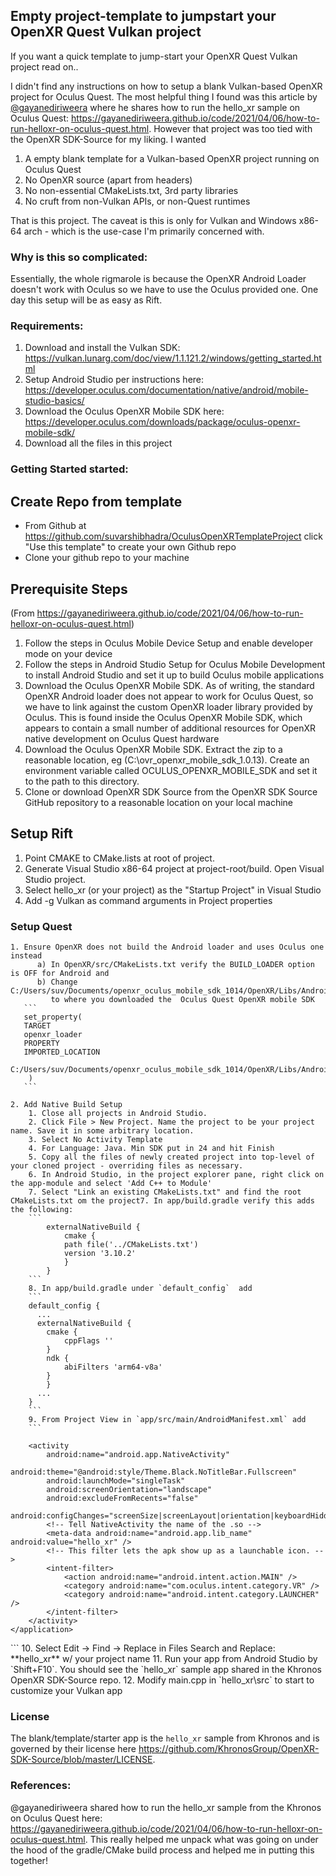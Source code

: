 ## Empty project-template to jumpstart your OpenXR Quest Vulkan project

If you want a quick template to jump-start your OpenXR Quest Vulkan project read on..

I didn't find any instructions on how to setup a blank Vulkan-based OpenXR project for Oculus Quest. 
The most helpful thing I found was this article by [@gayanediriweera](https://twitter.com/gayanediriweera) where he shares how to run the hello_xr sample on Oculus Quest: https://gayanediriweera.github.io/code/2021/04/06/how-to-run-helloxr-on-oculus-quest.html. 
However that project was too tied with the OpenXR SDK-Source for my liking. I wanted
   1. A empty blank template for a Vulkan-based OpenXR project running on Oculus Quest 
   2.  No OpenXR source (apart from headers)
   3.  No non-essential CMakeLists.txt, 3rd party libraries
   4.  No cruft from non-Vulkan APIs, or non-Quest runtimes 

That is this project. The caveat is this is only for Vulkan and Windows x86-64 arch - which is the use-case I'm primarily concerned with.

### Why is this so complicated:

Essentially, the whole rigmarole is because the OpenXR Android Loader doesn't work with Oculus so we have to use the Oculus provided one. 
One day this setup will be as easy as Rift.

### Requirements:
   1. Download and install the Vulkan SDK: https://vulkan.lunarg.com/doc/view/1.1.121.2/windows/getting_started.html
   2. Setup Android Studio per instructions here: https://developer.oculus.com/documentation/native/android/mobile-studio-basics/
   3. Download the Oculus OpenXR Mobile SDK here: https://developer.oculus.com/downloads/package/oculus-openxr-mobile-sdk/ 
   4. Download all the files in this project

### Getting Started started:

## Create Repo from template 	
   - From Github at  https://github.com/suvarshibhadra/OculusOpenXRTemplateProject click "Use this template" to create your own Github repo
   - Clone your github repo to your machine

## Prerequisite Steps
(From https://gayanediriweera.github.io/code/2021/04/06/how-to-run-helloxr-on-oculus-quest.html)

1. Follow the steps in Oculus Mobile Device Setup and enable developer mode on your device
2. Follow the steps in Android Studio Setup for Oculus Mobile Development to install Android Studio and set it up to build Oculus mobile applications
3. Download the Oculus OpenXR Mobile SDK. As of writing, the standard OpenXR Android loader does not appear to work for Oculus Quest, so we have to link against the 
custom OpenXR loader library provided by Oculus. This is found inside the Oculus OpenXR Mobile SDK, which appears to contain a small number of additional resources for OpenXR native development on 
Oculus Quest hardware
4. Download the Oculus OpenXR Mobile SDK. Extract the zip to a reasonable location, eg (C:\ovr_openxr_mobile_sdk_1.0.13). Create an environment variable called OCULUS_OPENXR_MOBILE_SDK and set it to the path to this directory. 
5. Clone or download OpenXR SDK Source from the OpenXR SDK Source GitHub repository to a reasonable location on your local machine

## Setup Rift 
1. Point CMAKE to CMake.lists at root of project.
2. Generate Visual Studio x86-64 project at project-root/build. Open Visual Studio project.
3. Select hello_xr (or your project) as the "Startup Project" in Visual Studio
4. Add -g Vulkan as command arguments in Project properties

### Setup Quest 
	1. Ensure OpenXR does not build the Android loader and uses Oculus one instead
		  a) In OpenXR/src/CMakeLists.txt verify the BUILD_LOADER option is OFF for Android and 
		  b) Change C:/Users/suv/Documents/openxr_oculus_mobile_sdk_1014/OpenXR/Libs/Android/${ANDROID_ABI}/${CMAKE_BUILD_TYPE}/libopenxr_loader.so
		     to where you downloaded the  Oculus Quest OpenXR mobile SDK
	   ```
	   set_property(
	   TARGET
	   openxr_loader
	   PROPERTY
	   IMPORTED_LOCATION
	    C:/Users/suv/Documents/openxr_oculus_mobile_sdk_1014/OpenXR/Libs/Android/${ANDROID_ABI}/${CMAKE_BUILD_TYPE}/libopenxr_loader.so
	    )
	   ```
	   		
	2. Add Native Build Setup 
		1. Close all projects in Android Studio. 
		2. Click File > New Project. Name the project to be your project name. Save it in some arbitrary location.
		3. Select No Activity Template
		4. For Language: Java. Min SDK put in 24 and hit Finish
		5. Copy all the files of newly created project into top-level of your cloned project - overriding files as necessary.
		6. In Android Studio, in the project explorer pane, right click on the app-module and select 'Add C++ to Module'
		7. Select "Link an existing CMakeLists.txt" and find the root CMakeLists.txt om the project7. In app/build.gradle verify this adds the following:	    
	    ```	    
		    externalNativeBuild {
			    cmake {
				path file('../CMakeLists.txt')
				version '3.10.2'
			    }
			}
	    ```
	    8. In app/build.gradle under `default_config`  add
	    ```
	    default_config {
	      ...
	      externalNativeBuild {
			cmake {
			    cppFlags ''
			}
			ndk {
			    abiFilters 'arm64-v8a'
			}
		    }
	      ...            
	    }
	    ```
	    9. From Project View in `app/src/main/AndroidManifest.xml` add
	    ```
<?xml version="1.0" encoding="utf-8"?>
<manifest xmlns:android="http://schemas.android.com/apk/res/android"
    package="com.khronos.hello_xr"
    android:versionCode="1"
    android:versionName="1.0" android:installLocation="auto" >
    <uses-feature android:glEsVersion="0x00030002" android:required="true"/>
    <uses-feature android:name="android.hardware.vr.headtracking" android:required="true" />
    <application android:allowBackup="false" android:label="Hello XR" android:hasCode="false">

        <activity
            android:name="android.app.NativeActivity"
            android:theme="@android:style/Theme.Black.NoTitleBar.Fullscreen"
            android:launchMode="singleTask"
            android:screenOrientation="landscape"
            android:excludeFromRecents="false"
            android:configChanges="screenSize|screenLayout|orientation|keyboardHidden|keyboard|navigation|uiMode">
            <!-- Tell NativeActivity the name of the .so -->
            <meta-data android:name="android.app.lib_name" android:value="hello_xr" />
            <!-- This filter lets the apk show up as a launchable icon. -->
            <intent-filter>
                <action android:name="android.intent.action.MAIN" />
                <category android:name="com.oculus.intent.category.VR" />
                <category android:name="android.intent.category.LAUNCHER" />
            </intent-filter>
        </activity>
    </application>
</manifest>
	    ```
	   10. Select Edit -> Find -> Replace in Files Search and Replace: **hello_xr** w/ your project name
	   11. Run your app from Android Studio by `Shift+F10`. You should see the `hello_xr` sample app shared in the Khronos OpenXR SDK-Source repo.
	   12. Modify main.cpp in `hello_xr\src` to start to customize your Vulkan app

### License
The blank/template/starter app is the `hello_xr` sample from Khronos and is governed by their license here https://github.com/KhronosGroup/OpenXR-SDK-Source/blob/master/LICENSE. 
	
### References:
@gayanediriweera shared how to run the hello_xr sample from the  Khronos on Oculus Quest here: https://gayanediriweera.github.io/code/2021/04/06/how-to-run-helloxr-on-oculus-quest.html. This really helped me unpack what was going on under the hood of the gradle/CMake build process and helped me in putting this together!

